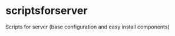 scriptsforserver
================

Scripts for server (base configuration and easy install components)
